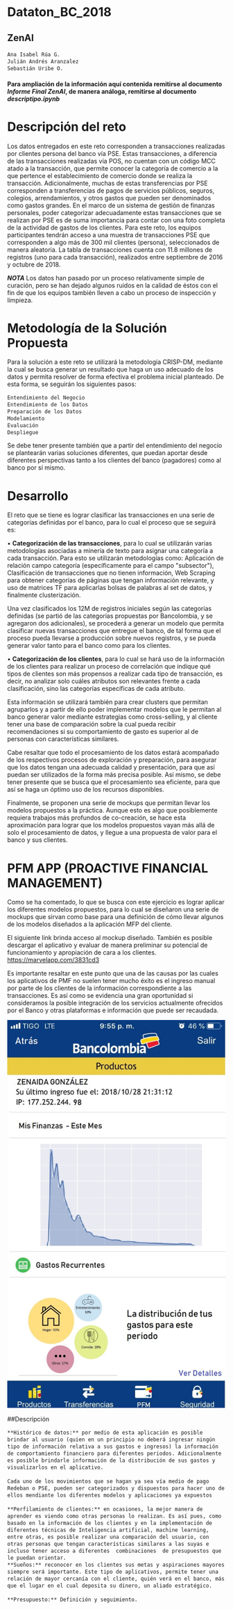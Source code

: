 # Dataton_BC_2018

 ## ZenAI 
	
    Ana Isabel Rúa G. 
    Julián Andrés Aranzalez  
    Sebastián Uribe O.
#### Para ampliación de la información aquí contenida remitirse al documento ***Informe Final ZenAI***, de manera análoga, remitirse al documento *descriptipo.ipynb*    


# Descripción del reto
Los datos entregados en este reto corresponden a transacciones realizadas por clientes persona del banco vía PSE. Estas transacciones, a diferencia de las transacciones realizadas vía POS, no cuentan con un código MCC atado a la transacción, que permite conocer la categoría de comercio a la que pertence el establecimiento de comercio donde se realiza la transacción. Adicionalmente, muchas de estas transferencias por PSE corresponden a transferencias de pagos de servicios públicos, seguros, colegios, arrendamientos, y otros gastos que pueden ser denominados como gastos grandes. En el marco de un sistema de gestión de finanzas personales, poder categorizar adecuadamente estas transacciones que se realizan por PSE es de suma importancia para contar con una foto completa de la actividad de gastos de los clientes. Para este reto, los equipos participantes tendrán acceso a una muestra de transacciones PSE que corresponden a algo más de 300 mil clientes (persona), seleccionados de manera aleatoria. La tabla de transacciones cuenta con 11.8 millones de registros (uno para cada transacción), realizados entre septiembre de 2016 y octubre de 2018.

***NOTA*** Los datos han pasado por un proceso relativamente simple de curación, pero se han dejado algunos ruidos en la calidad de éstos con el fin de que los equipos también lleven a cabo un proceso de inspección y limpieza.

# Metodología de la Solución Propuesta

Para la solución a este reto se utilizará la metodología CRISP-DM, mediante la cual se busca generar un resultado que haga un uso adecuado de los datos y permita resolver de forma efectiva el problema inicial planteado. De esta forma, se seguirán los siguientes pasos:

	Entendimiento del Negocio
	Entendimiento de los Datos
	Preparación de los Datos
	Modelamiento
	Evaluación
	Despliegue
	
Se debe tener presente también que a partir del entendimiento del negocio se plantearán varias soluciones diferentes, que puedan aportar desde diferentes perspectivas tanto a los clientes del banco (pagadores) como al banco por sí mismo.

# Desarrollo

El reto que se tiene es lograr clasificar las transacciones en una serie de categorías definidas por el banco, para lo cual el proceso que se seguirá es:

•	**Categorización de las transacciones**, para lo cual se utilizarán varias metodologías asociadas a minería de texto para asignar una categoría a cada transacción. Para esto se utilizarán metodologías como: Aplicación de relación campo categoría (específicamente para el campo "subsector"), Clasificación de transacciones que no tienen información, Web Scraping para obtener categorías de páginas que tengan información relevante, y uso de matrices TF para aplicarlas bolsas de palabras al set de datos, y finalmente clusterización.

Una vez clasificados los 12M de registros iniciales según las categorías definidas (se partió de las categorías propuestas por Bancolombia, y se agregaron dos adicionales), se procederá a generar un modelo que permita clasificar nuevas transacciones que entregue el banco, de tal forma que el proceso pueda llevarse a producción sobre nuevos registros, y se pueda generar valor tanto para el banco como para los clientes.

•	**Categorización de los clientes**, para lo cual se hará uso de la información de los clientes para realizar un proceso de correlación que indique qué tipos de clientes son más propensos a realizar cada tipo de transacción, es decir, no analizar solo cuáles atributos son relevantes frente a cada clasificación, sino las categorías específicas de cada atributo.

Esta información se utilizará también para crear clusters que permitan agruparlos y a partir de ello poder implementar modelos que le permitan al banco generar valor mediante estrategias como cross-selling, y al cliente tener una base de comparación sobre la cual pueda recibir recomendaciones si su comportamiento de gasto es superior al de personas con características similares.

Cabe resaltar que todo el procesamiento de los datos estará acompañado de los respectivos procesos de exploración y preparación, para asegurar que los datos tengan una adecuada calidad y presentación, para que así puedan ser utilizados de la forma más precisa posible. Así mismo, se debe tener presente que se busca que el procesamiento sea eficiente, para que así se haga un óptimo uso de los recursos disponibles.

Finalmente, se proponen una serie de mockups que permitan llevar los modelos propuestos a la práctica. Aunque esto es algo que posiblemente requiera trabajos más profundos de co-creación, se hace esta aproximación para lograr que los modelos propuestos vayan más allá de solo el procesamiento de datos, y llegue a una propuesta de valor para el banco y sus clientes.

# PFM APP (PROACTIVE FINANCIAL MANAGEMENT)

Como se ha comentado, lo que se busca con este ejercicio es lograr aplicar los diferentes modelos propuestos, para lo cual se diseñaron una serie de mockups que sirvan como base para una definición de cómo llevar algunos de los modelos diseñados a la aplicación MFP del cliente. 

El siguiente link brinda acceso al mockup diseñado. También es posible descargar el aplicativo y evaluar de manera preliminar su potencial de funcionamiento y apropiación de cara a los clientes. https://marvelapp.com/3831cd3

Es importante resaltar en este punto que una de las causas por las cuales los aplicativos de PMF no suelen tener mucho éxito es el ingreso manual por parte de los clientes de la información correspondiente a las transacciones.
Es así como se evidencia una gran oportunidad si consideramos la posible integración de los servicios actualmente ofrecidos por el Banco y otras plataformas e información que puede ser recaudada.


![alt text](https://github.com/anarua1203/Dataton_BC_2018/blob/master/Imagenes/comportamiento_mes.jpg)


##Descripción
 
	**Histórico de datos:** por medio de esta aplicación es posible brindar al usuario (quien en un principio no deberá ingresar ningún tipo de información relativa a sus gastos e ingresos) la información de comportamiento financiero para diferentes periodos. Adicionalmente es posible brindarle información de la distribución de sus gastos y visualizarlos en el aplicativo.

 	Cada uno de los movimientos que se hagan ya sea vía medio de pago Redeban o PSE, pueden ser categorizados y dispuestos para hacer uno de ellos mendiante los diferentes modelos y aplicaciones ya expuestos

  	**Perfilamiento de clientes:** en ocasiones, la mejor manera de aprender es viendo como otras personas lo realizan. Es así pues, como basado en la información de los clientes y en la implementación de diferentes técnicas de Inteligencia artificial, machine learning, entre otras, es posible realizar una comparación del usuario, con otras personas que tengan características similares a las suyas e incluso tener acceso a diferentes  combinaciones  de presupuestos que le puedan orientar.
 	**Sueños:** reconocer en los clientes sus metas y aspiraciones mayores siempre será importante. Este tipo de aplicativos, permite tener una relación de mayor cercanía con el cliente, quién verá en el banco, más que el lugar en el cual deposita su dinero, un aliado estratégico.
	
	**Presupuesto:** Definición y seguimiento. 


	
	

